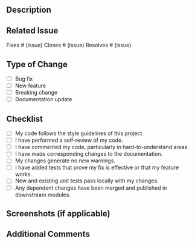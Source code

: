 <!--
Thank you for your contribution! Please read the checklist below and mark them with an [x] once they are completed. 
-->

## Description

<!-- Provide a brief description of your changes. -->

## Related Issue

<!-- If this pull request addresses an issue, please include the issue number below. -->

Fixes # (issue)
Closes # (issue)
Resolves # (issue)

## Type of Change
 
<!-- Please delete options that are not relevant. -->

- [ ] Bug fix
- [ ] New feature
- [ ] Breaking change
- [ ] Documentation update

## Checklist

- [ ] My code follows the style guidelines of this project.
- [ ] I have performed a self-review of my code.
- [ ] I have commented my code, particularly in hard-to-understand areas.
- [ ] I have made corresponding changes to the documentation.
- [ ] My changes generate no new warnings.
- [ ] I have added tests that prove my fix is effective or that my feature works.
- [ ] New and existing unit tests pass locally with my changes.
- [ ] Any dependent changes have been merged and published in downstream modules.

## Screenshots (if applicable)

<!-- Add screenshots to help explain your changes. -->

## Additional Comments

<!-- Add any other context or information about the pull request here. -->
